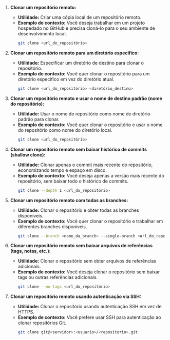 1. **Clonar um repositório remoto:**
   - **Utilidade:** Criar uma cópia local de um repositório remoto.
   - **Exemplo de contexto:** Você deseja trabalhar em um projeto hospedado no GitHub e precisa cloná-lo para o seu ambiente de desenvolvimento local.
     ```bash
     git clone <url_do_repositório>
     ```

2. **Clonar um repositório remoto para um diretório específico:**
   - **Utilidade:** Especificar um diretório de destino para clonar o repositório.
   - **Exemplo de contexto:** Você quer clonar o repositório para um diretório específico em vez do diretório atual.
     ```bash
     git clone <url_do_repositório> <diretório_destino>
     ```

3. **Clonar um repositório remoto e usar o nome de destino padrão (nome do repositório):**
   - **Utilidade:** Usar o nome do repositório como nome de diretório padrão para clonar.
   - **Exemplo de contexto:** Você quer clonar o repositório e usar o nome do repositório como nome do diretório local.
     ```bash
     git clone <url_do_repositório>
     ```

4. **Clonar um repositório remoto sem baixar histórico de commits (shallow clone):**
   - **Utilidade:** Clonar apenas o commit mais recente do repositório, economizando tempo e espaço em disco.
   - **Exemplo de contexto:** Você deseja apenas a versão mais recente do repositório, sem baixar todo o histórico de commits.
     ```bash
     git clone --depth 1 <url_do_repositório>
     ```

5. **Clonar um repositório remoto com todas as branches:**
   - **Utilidade:** Clonar o repositório e obter todas as branches disponíveis.
   - **Exemplo de contexto:** Você quer clonar o repositório e trabalhar em diferentes branches disponíveis.
     ```bash
     git clone --branch <nome_da_branch> --single-branch <url_do_repositório>
     ```

6. **Clonar um repositório remoto sem baixar arquivos de referências (tags, notas, etc.):**
   - **Utilidade:** Clonar o repositório sem obter arquivos de referências adicionais.
   - **Exemplo de contexto:** Você deseja clonar o repositório sem baixar tags ou outras referências adicionais.
     ```bash
     git clone --no-tags <url_do_repositório>
     ```

7. **Clonar um repositório remoto usando autenticação via SSH:**
   - **Utilidade:** Clonar o repositório usando autenticação SSH em vez de HTTPS.
   - **Exemplo de contexto:** Você prefere usar SSH para autenticação ao clonar repositórios Git.
     ```bash
     git clone git@<servidor>:<usuario>/<repositorio>.git
     ```
